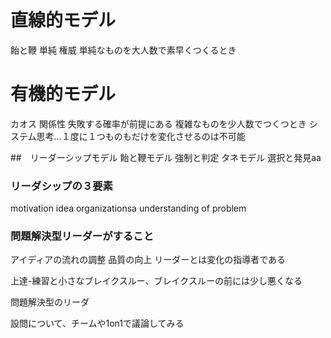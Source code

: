 # 直線的モデル
飴と鞭
単純
権威
単純なものを大人数で素早くつくるとき
# 有機的モデル
カオス
関係性
失敗する確率が前提にある
複雑なものを少人数でつくつとき
システム思考...１度に１つものもだけを変化させるのは不可能

##　リーダーシップモデル
飴と鞭モデル
強制と判定
タネモデル
選択と発見aa
### リーダシップの３要素
motivation 
idea 
organizationsa
understanding of problem
### 問題解決型リーダーがすること
アイディアの流れの調整
品質の向上
リーダーとは変化の指導者である


上達-練習と小さなブレイクスルー、ブレイクスルーの前には少し悪くなる

問題解決型のリーダ

設問について、チームや1on1で議論してみる

